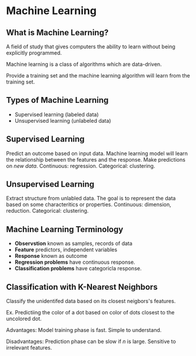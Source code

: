 # Machine Learning

## What is Machine Learning? 
A field of study that gives computers the ability to learn without being explicitly programmed. 

Machine learning is a class of algorithms which are data-driven. 

Provide a training set and the machine learning algorithm will learn from the training set. 

## Types of Machine Learning
* Supervised learning (labeled data)
* Unsupervised learning (unlabeled data)


## Supervised Learning
Predict an outcome based on input data. Machine learning model will learn the relationship between the features and the response. Make predictions on _new data_. Continuous: regression. Categorical: clustering. 

## Unsupervised Learning
Extract structure from unlabled data. The goal is to represent the data based on some characteritics or properties. Continuous: dimension, reduction. Categorical: clustering. 


## Machine Learning Terminology
* __Observstion__ known as samples, records of data
* __Feature__ predictors, independent variables
* __Response__ known as outcome
* __Regression problems__ have continuous response. 
* __Classification problems__ have categoricla response.



## Classification with K-Nearest Neighbors
Classify the unidentifed data based on its closest neigbors's features. 

Ex. Predictiing the color of a dot based on color of dots closest to the uncolored dot.

Advantages: Model training phase is fast. Simple to understand. 

Disadvantages: Prediction phase can be slow if _n_ is large. Sensitive to irrelevant features. 
